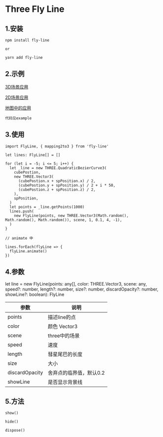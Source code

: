 # Three Fly Line
## 1.安装
`npm install fly-line`

`or`

`yarn add fly-line`

## 2.示例
[3D场景应用](https://silencetiger.github.io/fly-line/#/3d)

[2D场景应用](https://silencetiger.github.io/fly-line/#/2d)

[地图中的应用](https://silencetiger.github.io/fly-line/#/map)

`代码见example`

## 3.使用
```
import FlyLine, { mapping2to3 } from 'fly-line'

let lines: FlyLine[] = []

for (let i = -5; i <= 5; i++) {
  let _line = new THREE.QuadraticBezierCurve3(
    cubePostion,
    new THREE.Vector3(
      (cubePostion.x + spPosition.x) / 2,
      (cubePostion.y + spPosition.y) / 2 + i * 50,
      (cubePostion.z + spPosition.z) / 2,
    ),
    spPosition,
  )
  let points = _line.getPoints(1000)
  lines.push(
    new FlyLine(points, new THREE.Vector3(Math.random(), Math.random(), Math.random()), scene, 1, 0.1, 4, -1),
  )
}

// animate 中

lines.forEach(flyLine => {
  flyLine.animate()
})

```

## 4.参数
let line = new FlyLine(points: any[], color: THREE.Vector3, scene: any, speed?: number, length?: number, size?: number, discardOpacity?: number, showLine?: boolean): FlyLine

| 参数    | 说明  | 
|  ----  | ----  | 
| points  | 描述line的点 |
| color  | 颜色 Vector3 | 
| scene  | three中的场景 | 
| speed  | 速度 | 
| length  | 彗星尾巴的长度 | 
| size | 大小 |
| discardOpacity | 舍弃点的临界值，默认0.2 |
| showLine | 是否显示背景线 |

## 5.方法
`show()`

`hide()`

`dispose()`

